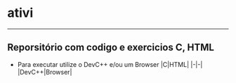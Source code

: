 # ativi
---
##  Reporsitório com codigo e exercicios C, HTML 
-  Para executar utilize o DevC++ e/ou um Browser
|C|HTML|
|-|-|
|DevC++|Browser|
